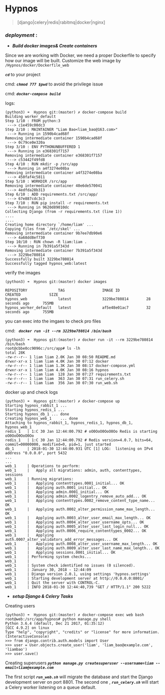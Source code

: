 # Hypnos
> [django|celery|redis|rabitmq|docker|nginx]


### ***deployment*** :

- ***Build docker images& Create containers***

Since we are working with Docker, we need a proper Dockerfile to specify how our image will be built.
Customize the web image by  `/Hypnos/docker/Dockerfile_web`

***`cd`*** to your project

cmd: ***`chmod 777 $pwd`*** to avoid the privilege issue

cmd: ***`docker-compose build`***

logs:
~~~
(python3) ➜  Hypnos git:(master) ✗ docker-compose build
Building worker_default
Step 1/10 : FROM python:3
 ---> c1e459c00dc3
Step 2/10 : MAINTAINER "Liam Bao<liam_bao@163.com>"
 ---> Running in 1590b4cad68f
Removing intermediate container 1590b4cad68f
 ---> 0c79ce0e320a
Step 3/10 : ENV PYTHONUNBUFFERED 1
 ---> Running in e368301f7157
Removing intermediate container e368301f7157
 ---> c53442f49fd8
Step 4/10 : RUN mkdir -p /src/app
 ---> Running in a4f3274e08ba
Removing intermediate container a4f3274e08ba
 ---> 450faf4c5811
Step 5/10 : WORKDIR /src/app
Removing intermediate container 40e6de570041
 ---> 4edfda28b313
Step 6/10 : ADD requirements.txt /src/app/
 ---> 67e887cdc3c3
Step 7/10 : RUN pip install -r requirements.txt
 ---> Running in 9620d89010dc
Collecting Django (from -r requirements.txt (line 1))
....
.... 
Creating home directory `/home/liam' ...
Copying files from `/etc/skel' ...
Removing intermediate container 9b7ee7db90e6
 ---> 4a68dd8ef730
Step 10/10 : RUN chown -R liam:liam .
 ---> Running in 7b391a5f343d
Removing intermediate container 7b391a5f343d
 ---> 3229be780814
Successfully built 3229be780814
Successfully tagged hypnos_web:latest
~~~

verify the images
```
(python3) ➜  Hypnos git:(master) docker images
```
```
REPOSITORY              TAG                 IMAGE ID            CREATED             SIZE
hypnos_web              latest              3229be780814        28 seconds ago      755MB
hypnos_worker_default   latest              af5e48e01ac7        32 seconds ago      755MB

```

you can exec into the imgaes to check pro files

cmd: ***` docker run -it --rm 3229be780814 /bin/bash`***

```
(python3) ➜  Hypnos git:(master) ✗ docker run -it --rm 3229be780814 /bin/bash
root@cbbe0cc9096c:/src/app# ls -lh
total 28K
-rw-r--r-- 1 liam liam 2.0K Jan 30 08:50 README.md
drwxr-xr-x 1 liam liam 4.0K Jan 30 07:12 docker
-rw-r--r-- 1 liam liam 1.3K Jan 30 08:17 docker-compose.yml
drwxr-xr-x 1 liam liam 4.0K Jan 30 08:16 hypnos
-rw-r--r-- 1 liam liam  128 Jan 30 07:27 requirements.txt
-rw-r--r-- 1 liam liam  363 Jan 30 07:31 run_celery.sh
-rw-r--r-- 1 liam liam  356 Jan 30 07:30 run_web.sh
```

docker up and check logs
```
(python3) ➜  Hypnos git:(master) ✗ docker-compose up
Starting hypnos_rabbit_1 ...
Starting hypnos_redis_1 ...
Starting hypnos_db_1 ... done
Creating hypnos_web_1    ... done
Attaching to hypnos_rabbit_1, hypnos_redis_1, hypnos_db_1, hypnos_web_1
redis_1   | 1:C 30 Jan 12:44:00.792 # oO0OoO0OoO0Oo Redis is starting oO0OoO0OoO0Oo
redis_1   | 1:C 30 Jan 12:44:00.792 # Redis version=4.0.7, bits=64, commit=00000000, modified=0, pid=1, just started
db_1      | 2018-01-30 12:44:00.931 UTC [1] LOG:  listening on IPv4 address "0.0.0.0", port 5432
...
...
web_1     | Operations to perform:
web_1     |   Apply all migrations: admin, auth, contenttypes, sessions
web_1     | Running migrations:
web_1     |   Applying contenttypes.0001_initial... OK
web_1     |   Applying auth.0001_initial... OK
web_1     |   Applying admin.0001_initial... OK
web_1     |   Applying admin.0002_logentry_remove_auto_add... OK
web_1     |   Applying contenttypes.0002_remove_content_type_name... OK
web_1     |   Applying auth.0002_alter_permission_name_max_length... OK
web_1     |   Applying auth.0003_alter_user_email_max_length... OK
web_1     |   Applying auth.0004_alter_user_username_opts... OK
web_1     |   Applying auth.0005_alter_user_last_login_null... OK
web_1     |   Applying auth.0006_require_contenttypes_0002... OK
web_1     |   Applying auth.0007_alter_validators_add_error_messages... OK
web_1     |   Applying auth.0008_alter_user_username_max_length... OK
web_1     |   Applying auth.0009_alter_user_last_name_max_length... OK
web_1     |   Applying sessions.0001_initial... OK
web_1     | Performing system checks...
web_1     |
web_1     | System check identified no issues (0 silenced).
web_1     | January 30, 2018 - 12:44:09
web_1     | Django version 2.0.1, using settings 'hypnos.settings'
web_1     | Starting development server at http://0.0.0.0:8801/
web_1     | Quit the server with CONTROL-C.
web_1     | INFO 2018-01-30 12:44:40,739 "GET / HTTP/1.1" 200 5222
```


- ***setup Django & Celery Tasks***

Creating users

```
(python3) ➜  Hypnos git:(master) ✗ docker-compose exec web bash
root@web:/src/app/hypnos# python manage.py shell
Python 3.6.4 (default, Dec 21 2017, 01:35:12)
[GCC 4.9.2] on linux
Type "help", "copyright", "credits" or "license" for more information.
(InteractiveConsole)
>>> from django.contrib.auth.models import User
>>> user = User.objects.create_user('liam', 'liam_bao@example.com', 'liambao')
>>> user.save()
```

Creating superusers
***`python manage.py createsuperuser --username=liam --email=liam@example.com`***


The first script ***`run_web.sh`*** will migrate the database and start the Django development server on port 8801. 
The second one , ***`run_celery.sh`*** will start a Celery worker listening on a queue default.

